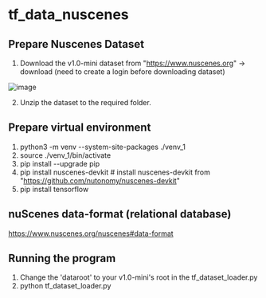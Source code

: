 # tf_data_nuscenes

## Prepare Nuscenes Dataset
1. Download the v1.0-mini dataset from "https://www.nuscenes.org" -> download (need to create a login before downloading dataset)

![image](https://user-images.githubusercontent.com/63090360/121436869-532d2900-c94f-11eb-8f6a-3cc0a9207767.png)

2. Unzip the dataset to the required folder. 

## Prepare virtual environment 
1. python3 -m venv --system-site-packages ./venv_1
2. source ./venv_1/bin/activate
3. pip install --upgrade pip
4. pip install nuscenes-devkit # install nuscenes-devkit from "https://github.com/nutonomy/nuscenes-devkit"
5. pip install tensorflow

## nuScenes data-format (relational database)
https://www.nuscenes.org/nuscenes#data-format

## Running the program
1. Change the 'dataroot' to your v1.0-mini's root in the tf_dataset_loader.py
2. python tf_dataset_loader.py
